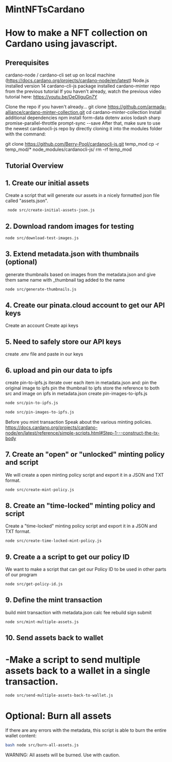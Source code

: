 # MintNFTsCardano

# How to make a NFT collection on Cardano using javascript.
## Prerequisites
cardano-node / cardano-cli set up on local machine (https://docs.cardano.org/projects/cardano-node/en/latest)
Node.js installed version 14
cardano-cli-js package installed
cardano-minter repo from the previous tutorial
If you haven't already, watch the previous video tutorial here: https://youtu.be/OeOliguGn7Y

Clone the repo if you haven't already...
git clone https://github.com/armada-alliance/cardano-minter-collection.git
cd cardano-minter-collection
Install additional dependencies
npm install form-data dotenv axios lodash sharp promise-parallel-throttle prompt-sync --save
After that, make sure to use the newest cardanocli-js repo by directly cloning it into the modules folder with the command:

git clone https://github.com/Berry-Pool/cardanocli-js.git temp_mod
cp -r temp_mod/* node_modules/cardanocli-js/
rm -rf temp_mod

## Tutorial Overview
## 1. Create our initial assets
Create a script that will generate our assets in a nicely formatted json file called "assets.json".
```bash
 node src/create-initial-assets-json.js
```

## 2. Download random images for testing
```bash
node src/download-test-images.js
```
## 3. Extend metadata.json with thumbnails (optional)
generate thumbnails based on images from the metadata.json and give them same name with _thumbnail tag added to the name
```bash
node src/generate-thumbnails.js
```
## 4. Create our pinata.cloud account to get our API keys
Create an account
Create api keys
## 5. Need to safely store our API keys
create .env file and paste in our keys
## 6. upload and pin our data to ipfs
create pin-to-ipfs.js
iterate over each item in metadata.json and:
pin the original image to ipfs
pin the thumbnail to ipfs
store the reference to both src and image on ipfs in metadata.json
create pin-images-to-ipfs.js
```bash
node src/pin-to-ipfs.js
```

```bash
node src/pin-images-to-ipfs.js

```
Before you mint transaction
Speak about the various minting policies. https://docs.cardano.org/projects/cardano-node/en/latest/reference/simple-scripts.html#Step-1---construct-the-tx-body

## 7. Create an "open" or "unlocked" minting policy and script
We will create a open minting policy script and export it in a JSON and TXT format.
```bash
node src/create-mint-policy.js
```
## 8. Create an "time-locked" minting policy and script
Create a "time-locked" minting policy script and export it in a JSON and TXT format.
```bash
node src/create-time-locked-mint-policy.js
```
## 9. Create a a script to get our policy ID
We want to make a script that can get our Policy ID to be used in other parts of our program
```bash
node src/get-policy-id.js
```
## 9. Define the mint transaction
build mint transaction with metadata.json
calc fee
rebuild
sign
submit
```bash
node src/mint-multiple-assets.js
```
## 10. Send assets back to wallet
# -Make a script to send multiple assets back to a wallet in a single transaction.

```bash
node src/send-multiple-assets-back-to-wallet.js
```
# Optional: Burn all assets
If there are any errors with the metadata, this script is able to burn the entire wallet content:

```bash
bash node src/burn-all-assets.js
```
WARNING: All assets will be burned. Use with caution.
